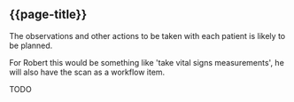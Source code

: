## {{page-title}}

The observations and other actions to be taken with each patient is likely to be planned. 

For Robert this would be something like 'take vital signs measurements', he will also have the scan as a workflow item.

TODO